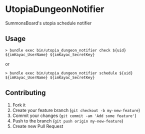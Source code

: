 # UtopiaDungeonNotifier

SummonsBoard's utopia schedule notifier

## Usage
```
> bundle exec bin/utopia_dungeon_notifier check ${uid} ${imKayac_UserName} ${imKayac_SecretKey}
```
or
```
> bundle exec bin/utopia_dungeon_notifier schedule ${uid} ${imKayac_UserName} ${imKayac_SecretKey}
```

## Contributing

1. Fork it
2. Create your feature branch (`git checkout -b my-new-feature`)
3. Commit your changes (`git commit -am 'Add some feature'`)
4. Push to the branch (`git push origin my-new-feature`)
5. Create new Pull Request
